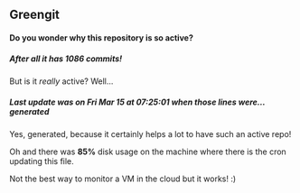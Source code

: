 ## Greengit

#### Do you wonder why this repository is so active?

##### After all it has 1086 commits!

But is it *really* active? Well...

##### Last update was on Fri Mar 15 at 07:25:01 when those lines were... generated

Yes, generated, because it certainly helps a lot to have such an active repo!

Oh and there was **85%** disk usage on the machine
where there is the cron updating this file.

Not the best way to monitor a VM in the cloud but it works! :)
